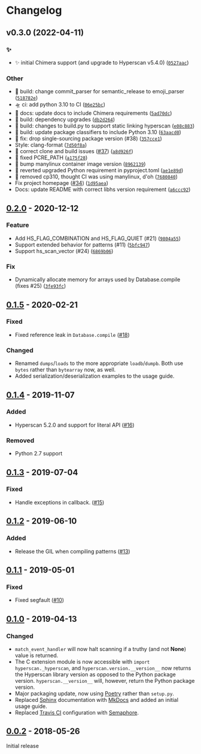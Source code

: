 # Changelog

<!--next-version-placeholder-->

## v0.3.0 (2022-04-11)
### :sparkles:
* :sparkles:  initial Chimera support (and upgrade to Hyperscan v5.4.0) ([`0527aac`](https://github.com/darvid/python-hyperscan/commit/0527aac060f29413a727e7fbb8db2c456bd25aab))

### Other
* 🚧 build: change commit_parser for semantic_release to emoji_parser  ([`518782e`](https://github.com/darvid/python-hyperscan/commit/518782eb7f3ab24eaffeb76631451904309e161c))
* 🛸 ci: add python 3.10 to CI  ([`06e25bc`](https://github.com/darvid/python-hyperscan/commit/06e25bcc96151428c45fe66f4a0b03d8662c9bf1))
* 📜 docs: update docs to include Chimera requirements  ([`5ad70dc`](https://github.com/darvid/python-hyperscan/commit/5ad70dc4f69ba75a289f83ec007b334eac8f4ec3))
* 🚧 build: dependency upgrades  ([`db2d264`](https://github.com/darvid/python-hyperscan/commit/db2d2645ab38a5d74a0cb9edb4466d79ac3a0462))
* 🚧 build: changes to build.py to support static linking hyperscan  ([`e08c883`](https://github.com/darvid/python-hyperscan/commit/e08c883b244b69c6c0c5206cc2bae70df08eb3c8))
* 🚧 build: update package classifiers to include Python 3.10  ([`63aacd0`](https://github.com/darvid/python-hyperscan/commit/63aacd03e5c87f963b899020cd0f37ef8e5b6ee8))
* 🐛 fix: drop single-sourcing package version (#38)  ([`357cce1`](https://github.com/darvid/python-hyperscan/commit/357cce1d1a7476043d925834d8e6d1ac86c10a39))
* Style: clang-format  ([`7d50f8a`](https://github.com/darvid/python-hyperscan/commit/7d50f8a1368b286ea025d877ab23119cd4c65830))
* 💚 correct clone and build issues ([#37](https://github.com/darvid/python-hyperscan/issues/37)) ([`a8d926f`](https://github.com/darvid/python-hyperscan/commit/a8d926f58b3bb82dac8e49a5f08580c856c0a5cb))
* :green_heart:  fixed PCRE_PATH  ([`a175f28`](https://github.com/darvid/python-hyperscan/commit/a175f289393aaf858751a4f02842d8b9f9dd9ef4))
* :green_heart:  bump manylinux container image version  ([`8962139`](https://github.com/darvid/python-hyperscan/commit/89621390a2fd852cdf31dfc32d5bda205164e43b))
* :green_heart:  reverted upgraded Python requirement in pyproject.toml  ([`ae1e89d`](https://github.com/darvid/python-hyperscan/commit/ae1e89dbd594792e7822b343cd7190cac971513c))
* :green_heart:  removed cp310, thought CI was using manylinux, d'oh  ([`7680840`](https://github.com/darvid/python-hyperscan/commit/768084059a897f8faf08360c94f04672b57a8739))
* Fix project homepage ([#34](https://github.com/darvid/python-hyperscan/issues/34)) ([`1d95aea`](https://github.com/darvid/python-hyperscan/commit/1d95aeab4d467e99abf7172de83df710e9b8a868))
* Docs: update README with correct libhs version requirement  ([`a6ccc92`](https://github.com/darvid/python-hyperscan/commit/a6ccc921b17096103314bd4ff4561f4e6c8fa549))

## [0.2.0] - 2020-12-12

### Feature
* Add HS_FLAG_COMBINATION and HS_FLAG_QUIET (#21) ([`9804a55`](https://github.com/darvid/python-hyperscan/commit/9804a5563ee8cfa3e766ceb50481031f73a59009))
* Support extended behavior for patterns (#11) ([`5bfc947`](https://github.com/darvid/python-hyperscan/commit/5bfc94765752b3a6fcc424fd58bedb2ca36ee0cc))
* Support hs_scan_vector (#24) ([`6869b06`](https://github.com/darvid/python-hyperscan/commit/6869b0687a4efb5a8f4028c68b64a876f7d950fb))

### Fix
* Dynamically allocate memory for arrays used by Database.compile (fixes #25) ([`3fe93fc`](https://github.com/darvid/python-hyperscan/commit/3fe93fc81578dd627991473e3f89dc822523578c))

## [0.1.5] - 2020-02-21

### Fixed

- Fixed reference leak in ``Database.compile`` ([#18])

### Changed

- Renamed ``dumps``/``loads`` to the more appropriate
  ``loadb``/``dumpb``. Both use ``bytes`` rather than ``bytearray`` now,
  as well.
- Added serialization/deserialization examples to the usage guide.

## [0.1.4] - 2019-11-07

### Added

- Hyperscan 5.2.0 and support for literal API ([#16])

### Removed

- Python 2.7 support

## [0.1.3] - 2019-07-04

### Fixed

- Handle exceptions in callback. ([#15])

## [0.1.2] - 2019-06-10

### Added

- Release the GIL when compiling patterns ([#13])

## [0.1.1] - 2019-05-01

### Fixed

- Fixed segfault ([#10])

## [0.1.0] - 2019-04-13

### Changed

- ``match_event_handler`` will now halt scanning if a truthy (and
  not **None**) value is returned.
- The C extension module is now accessible with
  ``import hyperscan._hyperscan``, and ``hyperscan.version.__version__``
  now returns the Hyperscan library version as opposed to the Python
  package version. ``hyperscan.__version__`` will, however, return the
  Python package version.
- Major packaging update, now using [Poetry] rather than ``setup.py``.
- Replaced [Sphinx] documentation with [MkDocs] and added an initial
  usage guide.
- Replaced [Travis CI] configuration with [Semaphore].


## [0.0.2] - 2018-05-26

Initial release

[#10]: https://github.com/darvid/python-hyperscan/issues/10
[#13]: https://github.com/darvid/python-hyperscan/issues/13
[#15]: https://github.com/darvid/python-hyperscan/issues/15
[#16]: https://github.com/darvid/python-hyperscan/issues/16
[#18]: https://github.com/darvid/python-hyperscan/issues/18
[MkDocs]: https://www.mkdocs.org/
[Poetry]: https://poetry.eustace.io/
[Semaphore]: https://semaphoreci.com/
[Sphinx]: http://www.sphinx-doc.org/en/master/
[Travis CI]: https://travis-ci.org/
[0.2.0]: https://github.com/darvid/python-hyperscan/releases/tag/v0.2.0
[0.1.5]: https://github.com/darvid/python-hyperscan/releases/tag/v0.1.5
[0.1.4]: https://github.com/darvid/python-hyperscan/releases/tag/v0.1.4
[0.1.3]: https://github.com/darvid/python-hyperscan/releases/tag/v0.1.3
[0.1.2]: https://github.com/darvid/python-hyperscan/releases/tag/v0.1.2
[0.1.1]: https://github.com/darvid/python-hyperscan/releases/tag/v0.1.1
[0.1.0]: https://github.com/darvid/python-hyperscan/releases/tag/v0.1.0
[0.0.2]: https://github.com/darvid/python-hyperscan/releases/tag/v0.0.2
